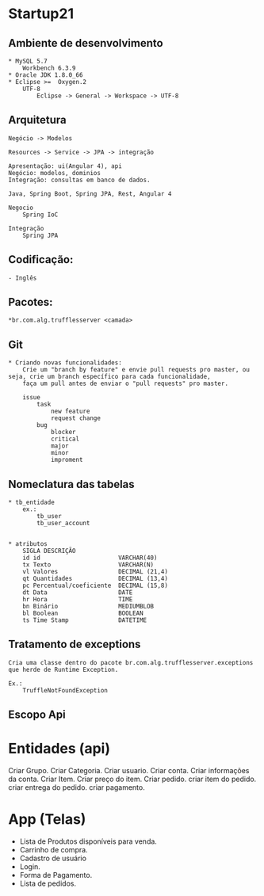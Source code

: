 # Startup21

## Ambiente de desenvolvimento

	* MySQL 5.7
		Workbench 6.3.9
	* Oracle JDK 1.8.0_66
	* Eclipse >=  Oxygen.2
		UTF-8
			Eclipse -> General -> Workspace -> UTF-8

## Arquitetura

	Negócio -> Modelos
	
	Resources -> Service -> JPA -> integração
	
	Apresentação: ui(Angular 4), api
	Negócio: modelos, dominios
	Integração: consultas em banco de dados.

	Java, Spring Boot, Spring JPA, Rest, Angular 4
	
	Negocio
		Spring IoC
		
	Integração
		Spring JPA
		
	
## Codificação:
	
	- Inglês

## Pacotes:

	*br.com.alg.trufflesserver <camada>
	
## Git
	
	* Criando novas funcionalidades:
		Crie um "branch by feature" e envie pull requests pro master, ou seja, crie um branch específico para cada funcionalidade,
		faça um pull antes de enviar o "pull requests" pro master.
		
		issue
			task
				new feature
				request change
			bug
				blocker
				critical
				major
				minor
				improment
				
## Nomeclatura das tabelas
	
	* tb_entidade
		ex.:
			tb_user
			tb_user_account
			
		
	* atributos
		SIGLA DESCRIÇÃO
		id id                      VARCHAR(40)
		tx Texto                   VARCHAR(N)
		vl Valores                 DECIMAL (21,4)
		qt Quantidades             DECIMAL (13,4)
		pc Percentual/coeficiente  DECIMAL (15,8)
		dt Data                    DATE
		hr Hora                    TIME
		bn Binário                 MEDIUMBLOB
		bl Boolean                 BOOLEAN
		ts Time Stamp              DATETIME
		
## Tratamento de exceptions

	Cria uma classe dentro do pacote br.com.alg.trufflesserver.exceptions que herde de Runtime Exception.
	 	
	Ex.:
		TruffleNotFoundException
		
## Escopo Api
# Entidades (api) 
 
 Criar Grupo.
 Criar Categoria.
 Criar usuario.
 Criar conta.
 Criar informações da conta.
 Criar Item.
 Criar preço do item.
 Criar pedido.
 criar item do pedido.
 criar entrega do pedido.
 criar pagamento.
 
 # App (Telas)
  - Lista de Produtos disponíveis para venda.
  - Carrinho de compra.
  - Cadastro de usuário
  - Login.
  - Forma de Pagamento.
  - Lista de pedidos.
 
	
		